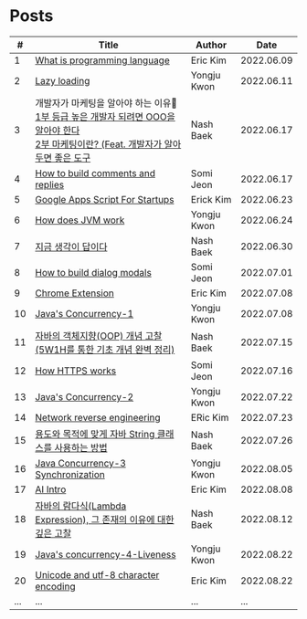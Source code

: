 # Posts

| # | Title | Author | Date |
|---| ----- | ------ | ---- |
|1| [What is programming language](https://github.com/bosung90/blog-study/blob/master/erickim/2022-06-09-programming-language-kr.md) | Eric Kim | 2022.06.09 |
|2| [Lazy loading](https://yongjukwon.github.io/posts/lazy-loading/) | Yongju Kwon | 2022.06.11 |
|3| 개발자가 마케팅을 알아야 하는 이유  <br /> [1부 등급 높은 개발자 되려면 OOO을 알아야 한다](https://codlr.tistory.com/26) <br /> [2부 마케팅이란? (Feat. 개발자가 알아두면 좋은 도구](https://codlr.tistory.com/27) | Nash Baek | 2022.06.17 |
|4| [How to build comments and replies](https://triptocodes.github.io/how-to-create-comments-and-replies/) | Somi Jeon | 2022.06.17 |
|5|[Google Apps Script For Startups](https://github.com/bosung90/blog-study/blob/master/erickim/2022-06-23-google-apps-script.md)|Erick Kim|2022.06.23|
|6|[How does JVM work](https://yongjukwon.github.io/posts/how-does-jvm-work/)|Yongju Kwon|2022.06.24|
|7|[지금 생각이 답이다](https://peterdrinker.tistory.com/332)|Nash Baek|2022.06.30|
|8|[How to build dialog modals](https://triptocodes.github.io/how-to-create-dialog-modals/)|Somi Jeon|2022.07.01|
|9|[Chrome Extension](https://github.com/bosung90/blog-study/blob/master/erickim/2022-07-08-chrome-extension.md)|Eric Kim|2022.07.08|
|10|[Java's Concurrency-1](https://yongjukwon.github.io/posts/java-thread-1-basic/)|Yongju Kwon|2022.07.08|
|11|[자바의 객체지향(OOP) 개념 고찰 (5W1H를 통한 기초 개념 완벽 정리)](https://peterdrinker.tistory.com/353)|Nash Baek|2022.07.15|
|12|[How HTTPS works](https://triptocodes.github.io/how-https-works/)|Somi Jeon|2022.07.16|
|13|[Java's Concurrency-2](https://yongjukwon.github.io/posts/java-thread-2/)|Yongju Kwon|2022.07.22|
|14|[Network reverse engineering](https://github.com/bosung90/blog-study/blob/master/erickim/2022-07-22-how-to-reverse-engineer-apps.md)|ERic Kim|2022.07.23|
|15|[용도와 목적에 맞게 자바 String 클래스를 사용하는 방법](https://peterdrinker.tistory.com/343)|Nash Baek|2022.07.26|
|16|[Java Concurrency-3 Synchronization](https://yongjukwon.github.io/posts/java-concurrency-3-synchronization/)|Yongju Kwon|2022.08.05|
|17|[AI Intro](https://github.com/bosung90/blog-study/blob/master/erickim/2022-08-08-AI-Intro.md)|Eric Kim|2022.08.08|
|18|[자바의 람다식(Lambda Expression), 그 존재의 이유에 대한 깊은 고찰](https://peterdrinker.tistory.com/383)|Nash Baek|2022.08.12|
|19|[Java's concurrency-4-Liveness](https://yongjukwon.github.io/posts/java-concurrency-4-liveness/)|Yongju Kwon|2022.08.22|
|20|[Unicode and utf-8 character encoding](https://github.com/bosung90/blog-study/blob/master/erickim/2022-08-22-unicode-and-utf8-character-encoding.md)|Eric Kim|2022.08.22|
| ... | ... | ... | ... |

